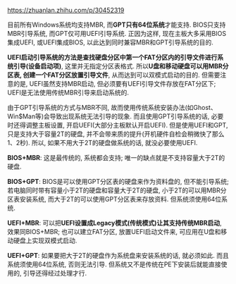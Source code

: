 https://zhuanlan.zhihu.com/p/30452319


目前所有Windows系统均支持MBR, 而**GPT只有64位系统**才能支持. BIOS只支持MBR引导系统, 而GPT仅可用UEFI引导系统. 正因为这样, 现在主板大多采用BIOS集成UEFI, 或UEFI集成BIOS, 以此达到同时兼容MBR和GPT引导系统的目的.

**UEFI启动引导系统的方法是查找硬盘分区中第一个FAT分区内的引导文件进行系统引导(设备启动项)**, 这里并无指定分区表格式. 所以**U盘和移动硬盘可以用MBR分区表, 创建一个FAT分区放置引导文件**, 从而达到可以双模式启动的目的. 但需要注意的是, UEFI虽然支持MBR启动, 但必须要有UEFI引导文件存放在FAT分区下; UEFI是无法使用传统MBR引导来启动系统的.

由于GPT引导系统的方式与MBR不同, 故而使用传统系统安装办法(如Ghost、Win$Man等)会导致出现系统无法引导的现象. 而且使用GPT引导系统的话, 必要时还得调整主板设置, 开启UEFI(大部分主板默认开启UEFI). 但是使用UEFI和GPT, 只是支持大于容量2T的硬盘, 并不会带来质的提升(开机硬件自检会稍微快了那么1、2秒). 所以, 如果不用大于2T的硬盘做系统的话, 就没必要使用UEFI.

**BIOS+MBR**: 这是最传统的, 系统都会支持; 唯一的缺点就是不支持容量大于2T的硬盘.

**BIOS+GPT**: BIOS是可以使用GPT分区表的硬盘来作为资料盘的, 但不能引导系统; 若电脑同时带有容量小于2T的硬盘和容量大于2T的硬盘, 小于2T的可以用MBR分区表安装系统, 而大于2T的可以使用GPT分区表来存放资料. 但系统须使用64位系统.

**UEFI+MBR**: 可以把**UEFI设置成Legacy模式(传统模式)让其支持传统MBR启动**, 效果同BIOS+MBR; 也可以建立FAT分区, 放置UEFI启动文件来, 可应用在U盘和移动硬盘上实现双模式启动.

**UEFI+GPT**: 如果要把大于2T的硬盘作为系统盘来安装系统的话, 就必须如此. 而且系统须使用64位系统, 否则无法引导. 但系统又不是传统在PE下安装后就能直接使用的, 引导还得经过处理才行.